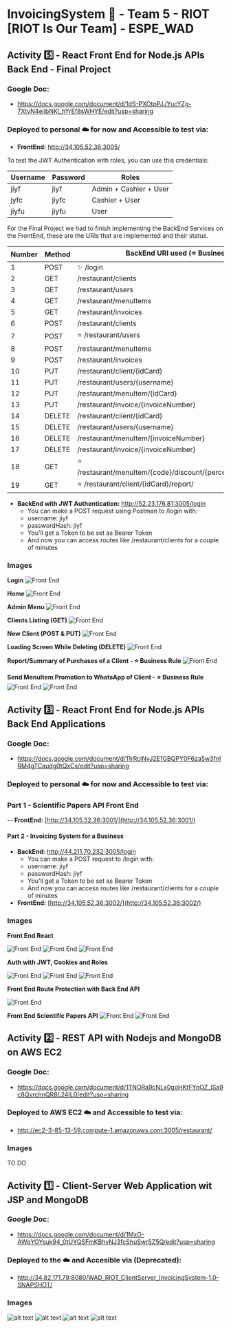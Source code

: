 # InvoicingSystem 🧾 - Team 5 - RIOT [RIOT Is Our Team] - ESPE_WAD

## Activity 5️⃣ - React Front End for Node.js APIs Back End - Final Project

### Google Doc:
- https://docs.google.com/document/d/1dS-PXOtpPJJYucYZg-7XtyN4eijbNKl_hYrEf8sWHYE/edit?usp=sharing

### Deployed to personal ☁️ for now and Accessible to test via:

- **FrontEnd:** http://34.105.52.36:3005/

To test the JWT Authentication with roles, you can use this credentials:

| Username    |Password     |Roles                  |
| ----------- | ----------- | --------------------- |
| jiyf        | jiyf        |Admin + Cashier + User |
| jyfc        | jiyfc       |Cashier + User         |
| jiyfu       | jiyfu       |User                   |

For the Final Project we had to finish implementing the BackEnd Services on the FrontEnd, these are the URIs that are implemented and their status. 

| Number | Method | BackEnd URI used    (⭐️ Business Rule)                                | Status |
| ------ | ------ | --------------------------------------------------------------------- | ------ |
| 1      | POST   | ✨ /login                                                             | ✅     |
| 2      | GET    | /restaurant/clients                                                   | ✅     |
| 3      | GET    | /restaurant/users                                                     | ✅     |
| 4      | GET    | /restaurant/menuItems                                                 | ✅     |
| 5      | GET    | /restaurant/invoices                                                  | ✅     |
| 6      | POST   | /restaurant/clients                                                   | ✅     |
| 7      | POST   | ⭐️ /restaurant/users                                                  | ✅     |
| 8      | POST   | /restaurant/menuItems                                                 | ✅     |
| 9      | POST   | /restaurant/invoices                                                  | 🚧     |
| 10     | PUT    | /restaurant/client/{idCard}                                           | ✅     |
| 11     | PUT    | /restaurant/users/{username}                                          | ✅     |
| 12     | PUT    | /restaurant/menuItem/{idCard}                                         | ✅     |
| 13     | PUT    | /restaurant/invoice/{invoiceNumber}                                   | 🚧     |
| 14     | DELETE | /restaurant/client/{idCard}                                           | ✅     |
| 15     | DELETE | /restaurant/users/{username}                                          | ✅     |
| 16     | DELETE | /restaurant/menuItem/{invoiceNumber}                                  | ✅     |
| 17     | DELETE | /restaurant/invoice/{invoiceNumber}                                   | ✅     |
| 18     | GET    | ⭐️ /restaurant/menuItem/{code}/discount/{percentage}/client/{idCard}  | ✅     |
| 19     | GET    | ⭐️ /restaurant/client/{idCard}/report/                                | ✅     |


- **BackEnd with JWT Authentication:** http://52.23.176.81:3005/login
  - You can make a POST request using Postman to /login with:
  - username: jiyf
  - passwordHash: jiyf
  - You'll get a Token to be set as Bearer Token
  - And now you can access routes like /restaurant/clients for a couple of minutes




### Images
**Login**
![Front End](https://i.imgur.com/li3AAec.png)

**Home**
![Front End](https://i.imgur.com/WBjAmH0.png)

**Admin Menu**
![Front End](https://i.imgur.com/bDH9nRD.png)

**Clients Listing (GET)**
![Front End](https://i.imgur.com/XTOYS97.png)

**New Client (POST & PUT)**
![Front End](https://i.imgur.com/ZvBEK4O.png)

**Loading Screen While Deleting (DELETE)**
![Front End](https://i.imgur.com/cwGRvTF.png)

**Report/Summary of Purchases of a Client - ⭐️ Business Rule**
![Front End](https://i.imgur.com/JLudVRe.png)

**Send MenuItem Promotion to WhatsApp of Client - ⭐️ Business Rule**
![Front End](https://i.imgur.com/gUz3vhi.png)
![Front End](https://i.imgur.com/idVoyje.png)


## Activity 3️⃣ - React Front End for Node.js APIs Back End Applications

### Google Doc:
- https://docs.google.com/document/d/11rRciNvJ2E1GBQPY0F6za5w3fnIRM4gTCaudg0tQxCs/edit?usp=sharing

### Deployed to personal ☁️ for now and Accessible to test via:

### Part 1 - Scientific Papers API Front End
-- **FrontEnd:** [http://34.105.52.36:3001/](http://34.105.52.36:3001/)

#### Part 2 - Invoicing System for a Business
- **BackEnd:** http://44.211.70.232:3005/login
  - You can make a POST request to /login with:
  - username: jiyf
  - passwordHash: jiyf
  - You'll get a Token to be set as Bearer Token
  - And now you can access routes like /restaurant/clients for a couple of minutes
- **FrontEnd:** [http://34.105.52.36:3002/](http://34.105.52.36:3002/)


### Images
**Front End React**

![Front End](https://i.imgur.com/wRCBSEb.png)
![Front End](https://i.imgur.com/16b83KB.png)
![Front End](https://i.imgur.com/N4zAfSb.png)

**Auth with JWT, Cookies and Roles**

![Front End](https://i.imgur.com/xUrcuVT.png)
![Front End](https://i.imgur.com/r49pcM7.png)
![Front End](https://i.imgur.com/ttSIQ9d.png)

**Front End Route Protection with Back End API**

![Front End](https://i.imgur.com/wJtzB6c.png)

**Front End Scientific Papers API**
![Front End](https://i.imgur.com/rf4DGv3.png)
![Front End](https://i.imgur.com/Lkcq7m1.png)


## Activity 2️⃣ - REST API with Nodejs and MongoDB on AWS EC2

### Google Doc:
- https://docs.google.com/document/d/1TNORa9cNLx0goHKtFYnOZ_lSa9c8QvrchnQR8L24IL0/edit?usp=sharing

### Deployed to AWS EC2 ☁️ and Accessible to test via:
- http://ec2-3-85-13-59.compute-1.amazonaws.com:3005/restaurant/

### Images

TO DO


## Activity 1️⃣ - Client-Server Web Application wit JSP and MongoDB

### Google Doc:
- https://docs.google.com/document/d/1MxO-AWqYOYsuk94_0tUYQSFmKBhvNJ3fcShuSwrSZ5Q/edit?usp=sharing

### Deployed to the ☁️ and Accesible via (Deprecated):
- http://34.82.171.79:8080/WAD_RIOT_ClientServer_InvoicingSystem-1.0-SNAPSHOT/

### Images
![alt text](https://i.imgur.com/yguVB03.png)
![alt text](https://i.imgur.com/hIpI8Cq.png)
![alt text](https://i.imgur.com/xWCxmUs.png)
![alt text](https://i.imgur.com/DIEtTM8.png)



